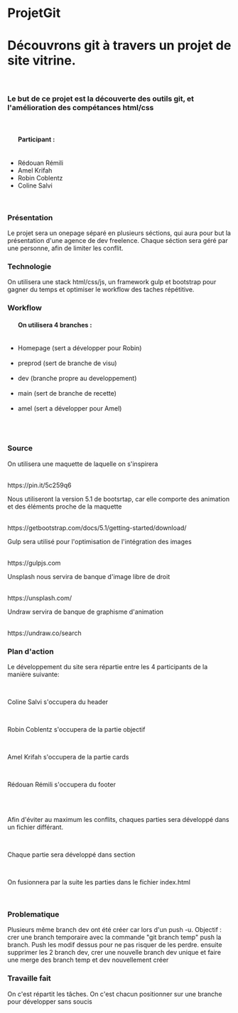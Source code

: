 # ProjetGit
<h1>Découvrons git à travers un projet de site vitrine.</h1> <br>
<h3>Le but de ce projet est la découverte des outils git, et l'amélioration des compétances html/css</h3> <br>

<ul><h4>Participant :</h4>
<br>
  <li>Rédouan Rémili </li>
  <li>Amel Krifah  </li>
  <li>Robin Coblentz </li>
  <li>Coline Salvi</li>
  </ul>
<br>

<h3>Présentation</h3>

<p>Le projet sera un onepage séparé en plusieurs séctions, qui aura pour but la présentation d'une agence de dev freelence.
Chaque séction sera géré par une personne, afin de limiter les conflit.</p>

<h3>Technologie</h3>

<p>On utilisera une stack html/css/js, un framework gulp et bootstrap pour gagner du temps et optimiser le workflow des taches répétitive.</p>

<h3>Workflow</h3>

<ul><h4>On utilisera 4 branches :</h4><br>

<li>Homepage (sert a développer pour Robin)</li><br>
<li>preprod (sert de branche de visu)</li><br>
<li>dev (branche propre au developpement)</li><br>
<li>main (sert de branche de recette)</li><br>
<li>amel (sert a développer pour Amel)</li><br>
</ul><br>

<h3>Source</h3>

<p>On utilisera une maquette de laquelle on s'inspirera</p><br>
<a>https://pin.it/5c259q6</a>

<p>Nous utiliseront la version 5.1 de bootsrtap, car elle comporte des animation et des éléments proche de la maquette</p><br>
<a>https://getbootstrap.com/docs/5.1/getting-started/download/</a>

<p>Gulp sera utilisé pour l'optimisation de l'intégration des images</p><br>
<a>https://gulpjs.com</a>

<p>Unsplash nous servira de banque d'image libre de droit</p><br>
<a>https://unsplash.com/</a>

<p>Undraw servira de banque de graphisme d'animation</p><br>
<a>https://undraw.co/search</a>


<h3>Plan d'action</h3>

<p>Le développement du site sera répartie entre les 4 participants de la manière suivante:</p><br>

<p>Coline Salvi s'occupera du header</p><br>
<p>Robin Coblentz s'occupera de la partie objectif</p><br>
<p>Amel Krifah s'occupera de la partie cards</p><br>
<p>Rédouan Rémili s'occupera du footer</p><br><br>

<p>Afin d'éviter au maximum les conflits, chaques parties sera développé dans un fichier différant.</p><br>
<p>Chaque partie sera développé dans section</p><br>
<p>On fusionnera par la suite les parties dans le fichier index.html</p><br>

<h3>Problematique</h3>
<p>Plusieurs même branch dev ont été créer car lors d'un push -u. Objectif : crer une branch temporaire avec la commande "git branch temp" push la branch. Push les modif dessus pour ne pas risquer de les perdre. ensuite supprimer les 2 branch dev, crer une nouvelle branch dev unique et faire une merge des branch temp et dev nouvellement créer</p>
<h3>Travaille fait</h3>
<p> On c'est répartit les tâches. On c'est chacun positionner sur une branche pour développer sans soucis</p>

